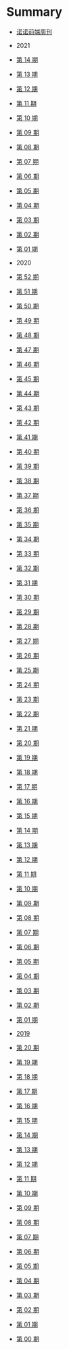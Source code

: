 <!--
 * @Description: 目录
 * @Author: zoeblow
 * @Email: wangfuyuan@nnuo.com
 * @Date: 2019-08-14 14:06:51
 * @LastEditors: wangfuyuan
 * @LastEditTime: 2021-04-02 14:27:41
 * @FilePath: \nuofe-weekly\SUMMARY.md
 -->

# Summary

- [诺诺前端周刊](README.md)

- 2021
- [第 14 期](2021/weekly-14.md)
- [第 13 期](2021/weekly-13.md)
- [第 12 期](2021/weekly-12.md)
- [第 11 期](2021/weekly-11.md)
- [第 10 期](2021/weekly-10.md)
- [第 09 期](2021/weekly-09.md)
- [第 08 期](2021/weekly-08.md)
- [第 07 期](2021/weekly-07.md)
- [第 06 期](2021/weekly-06.md)
- [第 05 期](2021/weekly-05.md)
- [第 04 期](2021/weekly-04.md)
- [第 03 期](2021/weekly-03.md)
- [第 02 期](2021/weekly-02.md)
- [第 01 期](2021/weekly-01.md)

- 2020
- [第 52 期](2020/weekly-52.md)
- [第 51 期](2020/weekly-51.md)
- [第 50 期](2020/weekly-50.md)
- [第 49 期](2020/weekly-49.md)
- [第 48 期](2020/weekly-48.md)
- [第 47 期](2020/weekly-47.md)
- [第 46 期](2020/weekly-46.md)
- [第 45 期](2020/weekly-45.md)
- [第 44 期](2020/weekly-44.md)
- [第 43 期](2020/weekly-43.md)
- [第 42 期](2020/weekly-42.md)
- [第 41 期](2020/weekly-41.md)
- [第 40 期](2020/weekly-40.md)
- [第 39 期](2020/weekly-39.md)
- [第 38 期](2020/weekly-38.md)
- [第 37 期](2020/weekly-37.md)
- [第 36 期](2020/weekly-36.md)
- [第 35 期](2020/weekly-35.md)
- [第 34 期](2020/weekly-34.md)
- [第 33 期](2020/weekly-33.md)
- [第 32 期](2020/weekly-32.md)
- [第 31 期](2020/weekly-31.md)
- [第 30 期](2020/weekly-30.md)
- [第 29 期](2020/weekly-29.md)
- [第 28 期](2020/weekly-28.md)
- [第 27 期](2020/weekly-27.md)
- [第 26 期](2020/weekly-26.md)
- [第 25 期](2020/weekly-25.md)
- [第 24 期](2020/weekly-24.md)
- [第 23 期](2020/weekly-23.md)
- [第 22 期](2020/weekly-22.md)
- [第 21 期](2020/weekly-21.md)
- [第 20 期](2020/weekly-20.md)
- [第 19 期](2020/weekly-19.md)
- [第 18 期](2020/weekly-18.md)
- [第 17 期](2020/weekly-17.md)
- [第 16 期](2020/weekly-16.md)
- [第 15 期](2020/weekly-15.md)
- [第 14 期](2020/weekly-14.md)
- [第 13 期](2020/weekly-13.md)
- [第 12 期](2020/weekly-12.md)
- [第 11 期](2020/weekly-11.md)
- [第 10 期](2020/weekly-10.md)
- [第 09 期](2020/weekly-09.md)
- [第 08 期](2020/weekly-08.md)
- [第 07 期](2020/weekly-07.md)
- [第 06 期](2020/weekly-06.md)
- [第 05 期](2020/weekly-05.md)
- [第 04 期](2020/weekly-04.md)
- [第 03 期](2020/weekly-03.md)
- [第 02 期](2020/weekly-02.md)
- [第 01 期](2020/weekly-01.md)

- [2019](2019/index.md)
- [第 20 期](2019/weekly-20.md)
- [第 19 期](2019/weekly-19.md)
- [第 18 期](2019/weekly-18.md)
- [第 17 期](2019/weekly-17.md)
- [第 16 期](2019/weekly-16.md)
- [第 15 期](2019/weekly-15.md)
- [第 14 期](2019/weekly-14.md)
- [第 13 期](2019/weekly-13.md)
- [第 12 期](2019/weekly-12.md)
- [第 11 期](2019/weekly-11.md)
- [第 10 期](2019/weekly-10.md)
- [第 09 期](2019/weekly-09.md)
- [第 08 期](2019/weekly-08.md)
- [第 07 期](2019/weekly-07.md)
- [第 06 期](2019/weekly-06.md)
- [第 05 期](2019/weekly-05.md)
- [第 04 期](2019/weekly-04.md)
- [第 03 期](2019/weekly-03.md)
- [第 02 期](2019/weekly-02.md)
- [第 01 期](2019/weekly-01.md)
- [第 00 期](2019/weekly-00.md)

